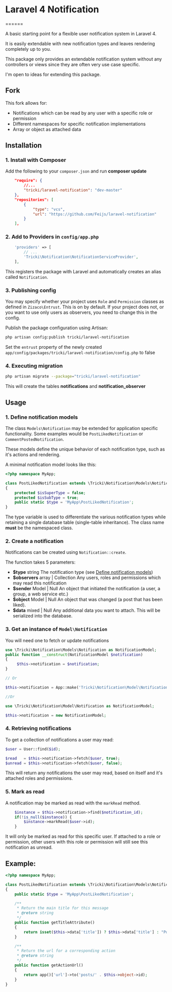 # Laravel 4 Notification
======

A basic starting point for a flexible user notification system in Laravel 4.

It is easily extendable with new notification types and leaves rendering completely up to you.

This package only provides an extendable notification system without any controllers or views
since they are often very use case specific.

I'm open to ideas for extending this package.

## Fork 
This fork allows for:
* Notifications which can be read by any user with a specific role or permission
* Different namespaces for specific notification implementations 
* Array or object as attached data

## Installation

### 1. Install with Composer

Add the following to your `composer.json` and run **composer update**

```json
	"require": {
		//...
		"tricki/laravel-notification": "dev-master"
	},
	"repositories": [
        {
            "type": "vcs",
            "url": "https://github.com/Feijs/laravel-notification"
        }
    ],
```

### 2. Add to Providers in `config/app.php`

```php
    'providers' => [
        // ...
        'Tricki\Notification\NotificationServiceProvider',
    ],
```

This registers the package with Laravel and automatically creates an alias called
`Notification`.

### 3. Publishing config

You may specify whether your project uses `Role` and `Permission` classes as defined in `Zizaco\Entrust`. This is on by default. 
If your project does not, or you want to use only users as observers, you need to change this in the config.

Publish the package configuration using Artisan:

```bash
php artisan config:publish tricki/laravel-notification
```

Set the `entrust` property of the newly created `app/config/packages/tricki/laravel-notification/config.php`
to false

### 4. Executing migration

```bash
php artisan migrate --package="tricki/laravel-notification"
```

This will create the tables **notifications** and **notification_observer**

## Usage

### 1. Define notification models

The class `Models\Notification` may be extended for application specific functionality. 
Some examples would be `PostLikedNotification` or `CommentPostedNotification`.

These models define the unique behavior of each notification type, such as it's actions
and rendering.

A minimal notification model looks like this:

```php
<?php namespace MyApp;

class PostLikedNotification extends \Tricki\Notification\Models\Notification
{
	protected $isSuperType = false;
    protected $isSubType = true;
	public static $type = 'MyApp\PostLikedNotification';
}
```

The type variable is used to differentiate the various notification types while retaining a single database table 
(single-table inheritance). The class name **must** be the namespaced class.

### 2. Create a notification

Notifications can be created using `Notification::create`.

The function takes 5 parameters:

 * **$type** string
   The notification type (see [Define notification models](#1-define-notification-models))
 * **$observers** array | Collection
   Any users, roles and permissions which may read this notification
 * **$sender** Model | Null
   An object that initiated the notification (a user, a group, a web service etc.)
 * **$object** Model | Null
   An object that was changed (a post that has been liked).
 * **$data** mixed | Null
   Any additional data you want to attach. This will be serialized into the database.


### 3. Get an instance of `Model\Notification`

You will need one to fetch or update notifications

```php
use \Tricki\Notification\Models\Notification as NotificationModel;
public function __construct(NotificationModel $notification)
{
	 $this->notification = $notification;
}

// Or

$this->notification = App::make('Tricki\Notification\Model\Notification');

//Or 

use \Tricki\Notification\Model\Notification as NotificationModel;

$this->notification = new NotificationModel;
```

### 4. Retrieving notifications

To get a collection of notifications a user may read:

```php
$user = User::find($id);

$read 	= $this->notification->fetch($user, true);
$unread = $this->notification->fetch($user, false);
```

This will return any notifications the user may read, based on itself and it's attached roles and permissions.

### 5. Mark as read

A notification may be marked as read with the `markRead` method.

```php
	$instance = $this->notification->find($notification_id);
	if(!is_null($instance)) {
		$instance->markRead($user->id);
	}
```

It will only be marked as read for this specific user. If attached to a role or permission, 
other users with this role or permission will still see this notification as unread.

## Example:

```php
<?php namespace MyApp;

class PostLikedNotification extends \Tricki\Notification\Models\Notification
{
	public static $type = 'MyApp\PostLikedNotification';

	/** 
     * Return the main title for this message 
     * @return string
     */
    public function getTitleAttribute() 
    {
    	return isset($this->data['title']) ? $this->data['title'] : "Post liked";
    }

    /** 
     * Return the url for a corresponding action 
     * @return string
     */
    public function getActionUrl()
    {
    	return app()['url']->to('posts/' . $this->object->id);
    }
}

```